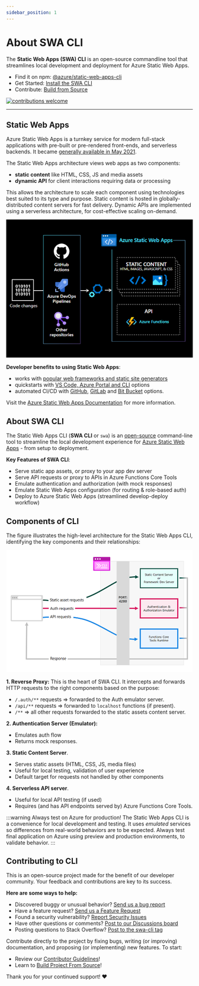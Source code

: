 ```yaml
---
sidebar_position: 1
---
```


# About SWA CLI

The **Static Web Apps (SWA) CLI** is an open-source commandline tool that streamlines local development and deployment for Azure Static Web Apps.

- Find it on npm: [@azure/static-web-apps-cli](https://www.npmjs.com/package/@azure/static-web-apps-cli)
- Get Started: [Install the SWA CLI](https://azure.github.io/static-web-apps-cli/docs/use/install)
- Contribute: [Build from Source](https://azure.github.io/static-web-apps-cli/docs/contribute/developer)

[![contributions welcome](https://img.shields.io/badge/contributions-welcome-brightgreen.svg?style=flat)](https://github.com/azure/static-web-apps-cli/issues)

---

## Static Web Apps

Azure Static Web Apps is a turnkey service for modern full-stack applications with pre-built or pre-rendered front-ends, and serverless backends. It became [generally available in May 2021](https://azure.microsoft.com/en-us/updates/azure-static-web-apps-is-now-generally-available/?WT.mc_id=30daysofswa-61155-cxall).

The Static Web Apps architecture views web apps as two components:

- **static content** like HTML, CSS, JS and media assets
- **dynamic API** for client interactions requiring data or processing

This allows the architecture to scale each component using technologies best suited to its type and purpose. Static content is hosted in globally-distributed content servers for fast delivery. Dynamic APIs are implemented using a serverless architecture, for cost-effective scaling on-demand.

![Static Web Apps Architecture](../static/img/swa-arch.png)

**Developer benefits to using Static Web Apps**:

- works with [popular web frameworks and static site generators](https://docs.microsoft.com/en-us/azure/static-web-apps/front-end-frameworks)
- quickstarts with [VS Code, Azure Portal and CLI](https://docs.microsoft.com/en-us/azure/static-web-apps/getting-started?tabs=vanilla-javascript) options
- automated CI/CD with [GitHub](https://docs.microsoft.com/en-us/azure/static-web-apps/getting-started?tabs=vanilla-javascript), [GitLab](https://docs.microsoft.com/en-us/azure/static-web-apps/gitlab?tabs=vanilla-javascript) and [Bit Bucket](https://docs.microsoft.com/en-us/azure/static-web-apps/bitbucket?tabs=vanilla-javascript) options.

Visit the [Azure Static Web Apps Documentation](https://docs.microsoft.com/en-us/azure/static-web-apps/) for more information.

## About SWA CLI

The Static Web Apps CLI (**SWA CLI** or `swa`) is an [open-source](https://github.com/Azure/static-web-apps-cli) command-line tool to streamline the local development experience for [Azure Static Web Apps](https://docs.microsoft.com/azure/static-web-apps) - from setup to deployment.

**Key Features of SWA CLI**:

- Serve static app assets, or proxy to your app dev server
- Serve API requests or proxy to APIs in Azure Functions Core Tools
- Emulate authentication and authorization (with mock responses)
- Emulate Static Web Apps configuration (for routing & role-based auth)
- Deploy to Azure Static Web Apps (streamlined develop-deploy workflow)

## Components of CLI

The figure illustrates the high-level architecture for the Static Web Apps CLI, identifying the key components and their relationships:

![Static Web Apps CLI Architecture](../static/img/swa-cli-arch.png)

**1. Reverse Proxy:** This is the heart of SWA CLI. It intercepts and forwards HTTP requests to the right components based on the purpose:

- `/.auth/**` requests => forwarded to the Auth emulator server.
- `/api/**` requests => forwarded to `localhost` functions (if present).
- `/**` => all other requests forwarded to the static assets content server.

**2. Authentication Server (Emulator):**

- Emulates auth flow
- Returns mock responses.

**3. Static Content Server**.

- Serves static assets (HTML, CSS, JS, media files)
- Useful for local testing, validation of user experience
- Default target for requests not handled by other components

**4. Serverless API server**.

- Useful for local API testing (if used)
- Requires (and has API endpoints served by) Azure Functions Core Tools.

:::warning Always test on Azure for production!
The Static Web Apps CLI is a convenience for local development and testing. It uses _emulated_ services so differences from real-world behaviors are to be expected. Always test final application on Azure using preview and production environments, to validate behavior.
:::

## Contributing to CLI

This is an open-source project made for the benefit of our developer community. Your feedback and contributions are key to its success.

**Here are some ways to help:**

- Discovered buggy or unusual behavior? [Send us a bug report](https://github.com/Azure/static-web-apps-cli/issues/new?assignees=&labels=&template=bug_report.md&title=)
- Have a feature request? [Send us a Feature Request](https://github.com/Azure/static-web-apps-cli/issues/new?assignees=&labels=&template=feature_request.md&title=)
- Found a security vulnerability? [Report Security Issues](https://github.com/Azure/static-web-apps-cli/security/policy)
- Have other questions or comments? [Post to our Discussions board](https://github.com/Azure/static-web-apps-cli/discussions)
- Posting questions to Stack Overflow? [Post to the swa-cli tag](https://stackoverflow.com/questions/tagged/swa-cli)

Contribute directly to the project by fixing bugs, writing (or improving) documentation, and proposing (or implementing) new features. To start:

- Review our [Contributor Guidelines](/docs/contribute/intro)!
- Learn to [Build Project From Source](/docs/contribute/intro)!

Thank you for your continued support! ♥️
